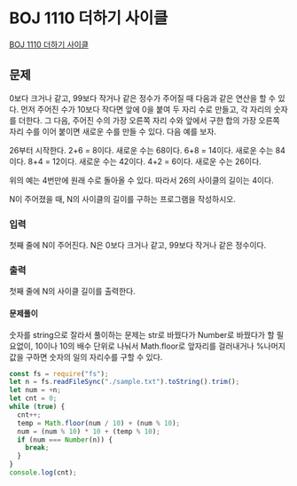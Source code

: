 # BOJ 1110 더하기 사이클

[BOJ 1110 더하기 사이클](https://www.acmicpc.net/problem/1110)

## 문제

0보다 크거나 같고, 99보다 작거나 같은 정수가 주어질 때 다음과 같은 연산을 할 수 있다. 먼저 주어진 수가 10보다 작다면 앞에 0을 붙여 두 자리 수로 만들고, 각 자리의 숫자를 더한다. 그 다음, 주어진 수의 가장 오른쪽 자리 수와 앞에서 구한 합의 가장 오른쪽 자리 수를 이어 붙이면 새로운 수를 만들 수 있다. 다음 예를 보자.

26부터 시작한다. 2+6 = 8이다. 새로운 수는 68이다. 6+8 = 14이다. 새로운 수는 84이다. 8+4 = 12이다. 새로운 수는 42이다. 4+2 = 6이다. 새로운 수는 26이다.

위의 예는 4번만에 원래 수로 돌아올 수 있다. 따라서 26의 사이클의 길이는 4이다.

N이 주어졌을 때, N의 사이클의 길이를 구하는 프로그램을 작성하시오.

### 입력

첫째 줄에 N이 주어진다. N은 0보다 크거나 같고, 99보다 작거나 같은 정수이다.

### 출력

첫째 줄에 N의 사이클 길이를 출력한다.

#### 문제풀이

숫자를 string으로 잘라서 풀이하는 문제는 str로 바꿨다가 Number로 바꿨다가 할 필요없이,
10이나 10의 배수 단위로 나눠서 Math.floor로 앞자리를 걸러내거나
%나머지 값을 구하면 숫자의 일의 자리수를 구할 수 있다.

```js
const fs = require("fs");
let n = fs.readFileSync("./sample.txt").toString().trim();
let num = +n;
let cnt = 0;
while (true) {
  cnt++;
  temp = Math.floor(num / 10) + (num % 10);
  num = (num % 10) * 10 + (temp % 10);
  if (num === Number(n)) {
    break;
  }
}
console.log(cnt);
```
